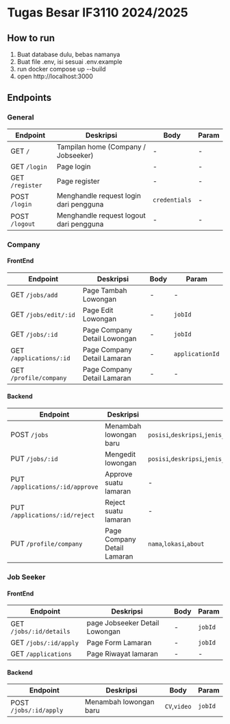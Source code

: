 # Tugas Besar IF3110 2024/2025

## How to run
1. Buat database dulu, bebas namanya
2. Buat file .env, isi sesuai .env.example
3. run docker compose up --build
4. open http://localhost:3000

## Endpoints
### General

|Endpoint|Deskripsi|Body|Param|
|---|---|---|---|
|GET ```/```|Tampilan home (Company / Jobseeker)|-|-|
|GET ```/login```|Page login|-|-|
|GET ```/register```|Page register|-|-|
|POST ```/login```|Menghandle request login dari pengguna|```credentials```|-|
|POST ```/logout```|Menghandle request logout dari pengguna|-|-|

### Company
#### FrontEnd
|Endpoint|Deskripsi|Body|Param|
|---|---|---|---|
|GET ```/jobs/add```|Page Tambah Lowongan|-|-|
|GET ```/jobs/edit/:id```|Page Edit Lowongan|-|```jobId```|
|GET ```/jobs/:id```|Page Company Detail Lowongan|-|```jobId```|
|GET ```/applications/:id```|Page Company Detail Lamaran|-|```applicationId```|
|GET ```/profile/company```|Page Company Detail Lamaran|-|-|

#### Backend
|Endpoint|Deskripsi|Body|Param|
|---|---|---|---|
|POST ```/jobs```|Menambah lowongan baru|```posisi```,```deskripsi```,```jenis_pekerjaan```,```jenis_lokasi```,```attachment(s)```|-|
|PUT ```/jobs/:id```|Mengedit lowongan|```posisi```,```deskripsi```,```jenis_pekerjaan```,```jenis_lokasi```,```attachment(s)```|```jobId```|
|PUT ```/applications/:id/approve```|Approve suatu lamaran|-|```applicationId```|
|PUT ```/applications/:id/reject```|Reject suatu lamaran|-|```applicationId```|
|PUT ```/profile/company```|Page Company Detail Lamaran|```nama```,```lokasi```,```about```|-|

### Job Seeker
#### FrontEnd
|Endpoint|Deskripsi|Body|Param|
|---|---|---|---|
|GET ```/jobs/:id/details```|page Jobseeker Detail Lowongan|-|```jobId```|
|GET ```/jobs/:id/apply```|Page Form Lamaran|-|```jobId```|
|GET ```/applications```|Page Riwayat lamaran|-|-|

#### Backend
|Endpoint|Deskripsi|Body|Param|
|---|---|---|---|
|POST ```/jobs/:id/apply```|Menambah lowongan baru|```CV```,```video```|```jobId```|
